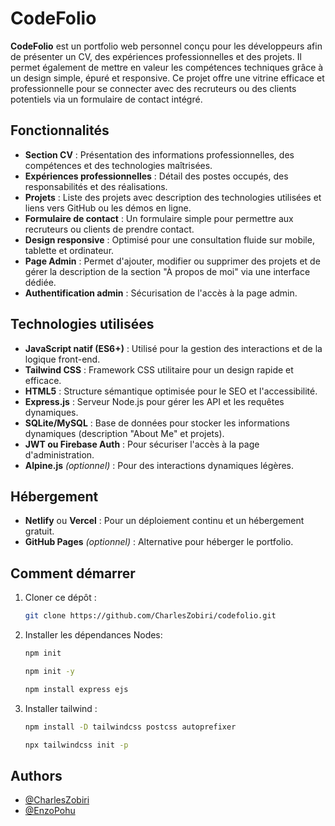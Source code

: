 # CodeFolio

**CodeFolio** est un portfolio web personnel conçu pour les développeurs afin de présenter un CV, des expériences professionnelles et des projets. Il permet également de mettre en valeur les compétences techniques grâce à un design simple, épuré et responsive. Ce projet offre une vitrine efficace et professionnelle pour se connecter avec des recruteurs ou des clients potentiels via un formulaire de contact intégré.

## Fonctionnalités

- **Section CV** : Présentation des informations professionnelles, des compétences et des technologies maîtrisées.
- **Expériences professionnelles** : Détail des postes occupés, des responsabilités et des réalisations.
- **Projets** : Liste des projets avec description des technologies utilisées et liens vers GitHub ou les démos en ligne.
- **Formulaire de contact** : Un formulaire simple pour permettre aux recruteurs ou clients de prendre contact.
- **Design responsive** : Optimisé pour une consultation fluide sur mobile, tablette et ordinateur.
- **Page Admin** : Permet d'ajouter, modifier ou supprimer des projets et de gérer la description de la section "À propos de moi" via une interface dédiée.
- **Authentification admin** : Sécurisation de l'accès à la page admin.

## Technologies utilisées

- **JavaScript natif (ES6+)** : Utilisé pour la gestion des interactions et de la logique front-end.
- **Tailwind CSS** : Framework CSS utilitaire pour un design rapide et efficace.
- **HTML5** : Structure sémantique optimisée pour le SEO et l'accessibilité.
- **Express.js** : Serveur Node.js pour gérer les API et les requêtes dynamiques.
- **SQLite/MySQL** : Base de données pour stocker les informations dynamiques (description "About Me" et projets).
- **JWT ou Firebase Auth** : Pour sécuriser l'accès à la page d'administration.
- **Alpine.js** *(optionnel)* : Pour des interactions dynamiques légères.

## Hébergement

- **Netlify** ou **Vercel** : Pour un déploiement continu et un hébergement gratuit.
- **GitHub Pages** *(optionnel)* : Alternative pour héberger le portfolio.

## Comment démarrer

1. Cloner ce dépôt :
   ```bash
   git clone https://github.com/CharlesZobiri/codefolio.git
   ```

2. Installer les dépendances Nodes: 
   ```bash
   npm init
   ```

   ```bash
   npm init -y
   ```

   ```bash 
   npm install express ejs
   ```

3. Installer tailwind : 
   ```bash
   npm install -D tailwindcss postcss autoprefixer
   ```
   
   ```bash
   npx tailwindcss init -p
   ```

## Authors
- [@CharlesZobiri](https://github.com/CharlesZobiri)
- [@EnzoPohu](https://github.com/EnzoPOHU)
